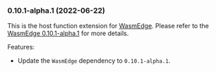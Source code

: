 ### 0.10.1-alpha.1 (2022-06-22)

This is the host function extension for [WasmEdge](https://github.com/WasmEdge/WasmEdge).
Please refer to the [WasmEdge 0.10.1-alpha.1](https://github.com/WasmEdge/WasmEdge/releases/tag/0.10.1-alpha.1) for more details.

Features:

* Update the `WasmEdge` dependency to `0.10.1-alpha.1`.
